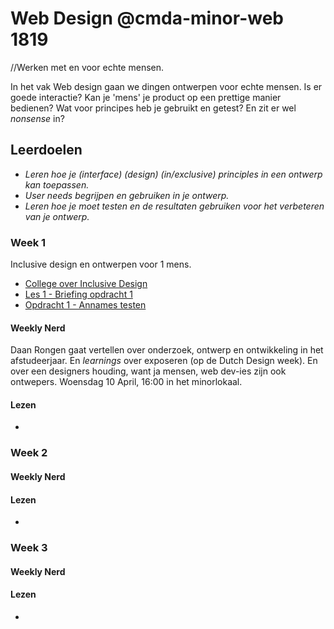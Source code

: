 # Web Design @cmda-minor-web 1819
//Werken met en voor echte mensen.



In het vak Web design gaan we dingen ontwerpen voor echte mensen. Is er goede interactie? Kan je 'mens' je product op een prettige manier bedienen? Wat voor principes heb je gebruikt en getest? En zit er wel _nonsense_ in?





## Leerdoelen
- _Leren hoe je (interface) (design) (in/exclusive) principles in een ontwerp kan toepassen._
- _User needs begrijpen en gebruiken in je ontwerp._
- _Leren hoe je moet testen en de resultaten gebruiken voor het verbeteren van je ontwerp._


### Week 1
Inclusive design en ontwerpen voor 1 mens.
- [College over Inclusive Design](https://drive.google.com/open?id=1wGhSJ0sYZw2f7PhiyI9d12aW4nfvkt47)
- [Les 1 - Briefing opdracht 1](https://docs.google.com/presentation/d/1-DU6Nj_N-inT4CGFh_sHZN4RA0XEVkow1qSPF14Ltog/edit?usp=sharing)
- [Opdracht 1 - Annames testen](Opdracht1.md)



#### Weekly Nerd
Daan Rongen gaat vertellen over onderzoek, ontwerp en ontwikkeling in het afstudeerjaar. En _learnings_ over exposeren (op de Dutch Design week). En over een designers houding, want ja mensen, web dev-ies zijn ook ontwepers.  Woensdag 10 April, 16:00 in het minorlokaal.

#### Lezen
- []()


### Week 2



#### Weekly Nerd


#### Lezen
- []()


### Week 3



#### Weekly Nerd

#### Lezen
- []()
